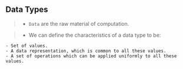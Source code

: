 ## Data Types

> - `Data` are the raw material of computation.

> - We can define the characteristics of a data type to be:

```plaintext
- Set of values.
- A data representation, which is common to all these values.
- A set of operations which can be applied uniformly to all these values.
```
